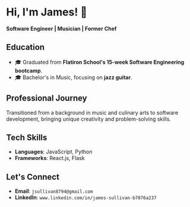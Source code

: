 # Hi, I'm James! 👋

**Software Engineer | Musician | Former Chef**

## Education
- 🎓 Graduated from **Flatiron School's 15-week Software Engineering bootcamp**.
- 🎓 Bachelor's in Music, focusing on **jazz guitar**.

## Professional Journey
Transitioned from a background in music and culinary arts to software development, bringing unique creativity and problem-solving skills.

## Tech Skills
- **Languages**: JavaScript, Python
- **Frameworks**: React.js, Flask

## Let's Connect
- **Email**: `jsullivan8794@gmail.com`
- **LinkedIn**: `www.linkedin.com/in/james-sullivan-b7076a237`
